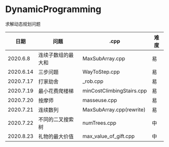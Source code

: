 # DynamicProgramming
求解动态规划问题

日期|问题|.cpp|难度
---- | ----- | ------ | ----- 
2020.6.8 | 连续子数组的最大和 | MaxSubArray.cpp | 易
2020.6.14 | 三步问题 | WayToStep.cpp | 易
2020.7.17 | 打家劫舍 | _rob.cpp | 易
2020.7.19 | 最小花费爬楼梯 | minCostClimbingStairs.cpp | 易
2020.7.20 | 按摩师 | masseuse.cpp | 易
2020.7.21 | 连续数列 | MaxSubArray.cpp(rewrite) | 易
2020.7.22 | 不同的二叉搜索树 | numTrees.cpp | 中
2020.8.23 | 礼物的最大价值 | max_value_of_gift.cpp | 中